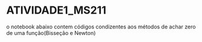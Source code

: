 # ATIVIDADE1_MS211
o notebook abaixo contem códigos condizentes aos métodos de achar zero de uma função(Bisseção e Newton)
